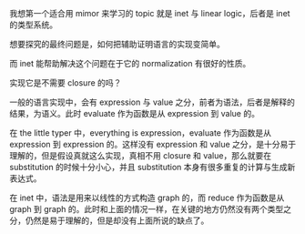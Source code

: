 我想第一个适合用 mimor 来学习的 topic 就是 inet 与 linear logic，后者是 inet 的类型系统。

想要探究的最终问题是，如何把辅助证明语言的实现变简单。

而 inet 能帮助解决这个问题在于它的 normalization 有很好的性质。

实现它是不需要 closure 的吗？

一般的语言实现中，会有 expression 与 value 之分，前者为语法，后者是解释的结果，为语义。此时 evaluate 作为函数是从 expression 到 value 的。

在 the little typer 中，everything is expression，evaluate 作为函数是从 expression 到 expression 的。这样没有 expression 和 value 之分，是十分易于理解的，但是假设真就这么实现，真相不用 closure 和 value，那么就要在 substitution 的时候十分小心，并且 substitution 本身有很多重复的计算与生成新表达式。

在 inet 中，语法是用来以线性的方式构造 graph 的，而 reduce 作为函数是从 graph 到 graph 的。此时和上面的情况一样，在关键的地方仍然没有两个类型之分，仍然是易于理解的，但是却没有上面所说的缺点了。
